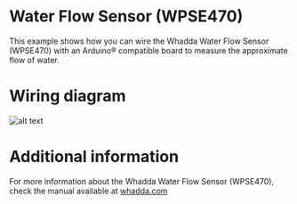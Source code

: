 # Water Flow Sensor (WPSE470)
This example shows how you can wire the Whadda Water Flow Sensor (WPSE470) with an Arduino® compatible board to measure the approximate flow of water.
# Wiring diagram
![alt text](https://github.com/WhaddaMakers/WPSE470/blob/main/wiring_diagram_WPSE470.PNG?raw=true)
# Additional information
For more information about the Whadda Water Flow Sensor (WPSE470), check the manual available at [whadda.com](https://www.whadda.com)
